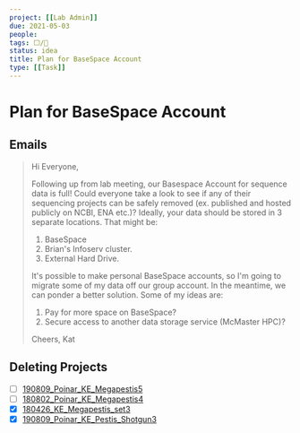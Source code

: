 ```yaml
---
project: [[Lab Admin]]
due: 2021-05-03
people:
tags: ⬜/🧨
status: idea
title: Plan for BaseSpace Account
type: [[Task]]
---
```


# Plan for BaseSpace Account

## Emails

> Hi Everyone,
> 
> Following up from lab meeting, our Basespace Account for sequence data is full! Could everyone take a look to see if any of their sequencing projects can be safely removed (ex. published and hosted publicly on NCBI, ENA etc.)? Ideally, your data should be stored in 3 separate locations. That might be:
> 1. BaseSpace
> 1. Brian's Infoserv cluster.
> 1. External Hard Drive.
> 
> It's possible to make personal BaseSpace accounts, so I'm going to migrate some of my data off our group account. In the meantime, we can ponder a better solution. Some of my ideas are:
> 
> 1. Pay for more space on BaseSpace?
> 1. Secure access to another data storage service (McMaster HPC)?
> 
> Cheers,
> Kat

## Deleting Projects

- [ ] [190809\_Poinar\_KE\_Megapestis5](https://basespace.illumina.com/projects/140009878 "190809_Poinar_KE_Megapestis5")
- [ ] [180802\_Poinar\_KE\_Megapestis4](https://basespace.illumina.com/projects/89755666 "180802_Poinar_KE_Megapestis4")
- [x] [180426\_KE\_Megapestis\_set3](https://basespace.illumina.com/projects/75450375 "180426_KE_Megapestis_set3")
- [x] [190809\_Poinar\_KE\_Pestis\_Shotgun3](https://basespace.illumina.com/projects/139993863 "190809_Poinar_KE_Pestis_Shotgun3")